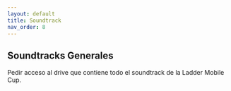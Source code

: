 ```yaml
---
layout: default
title: Soundtrack
nav_order: 8
---
```


## **Soundtracks Generales**

Pedir acceso al drive que contiene todo el soundtrack de la Ladder Mobile Cup.


